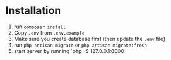 # Installation

1. run `composer install`
2. Copy `.env` from `.env.example`
3. Make sure you create database first (then update the `.env` file)
4. run `php artisan migrate` or `php artisan migrate:fresh`
7. start server by running `php -S 127.0.0.1:8000